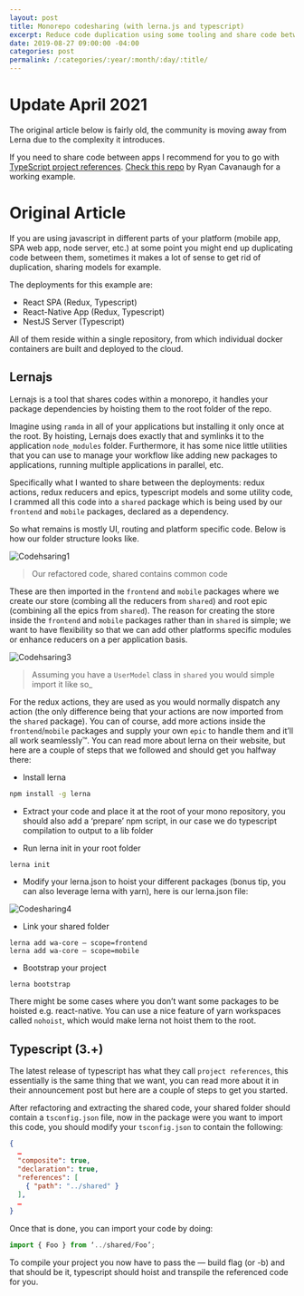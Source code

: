 ```yaml
---
layout: post
title: Monorepo codesharing (with lerna.js and typescript)
excerpt: Reduce code duplication using some tooling and share code between projects
date: 2019-08-27 09:00:00 -04:00
categories: post
permalink: /:categories/:year/:month/:day/:title/
---
```


# Update April 2021
The original article below is fairly old, the community is moving away from Lerna due to the complexity it introduces.

If you need to share code between apps I recommend for you to go with [TypeScript project references](https://www.typescriptlang.org/docs/handbook/project-references.html). [Check this repo](https://github.com/RyanCavanaugh/project-references-demo) by Ryan Cavanaugh for a working example.

# Original Article

If you are using javascript in different parts of your platform (mobile app, SPA web app, node server, etc.) at some point you might end up duplicating code between them, sometimes it makes a lot of sense to get rid of duplication, sharing models for example.

The deployments for this example are:
- React SPA (Redux, Typescript)
- React-Native App (Redux, Typescript)
- NestJS Server (Typescript)

All of them reside within a single repository, from which individual docker containers are built and deployed to the cloud.

## Lernajs

Lernajs is a tool that shares codes within a monorepo, it handles your package dependencies by hoisting them to the root folder of the repo. 

Imagine using `ramda` in all of your applications but installing it only once at the root. By hoisting, Lernajs does exactly that and symlinks it to the application `node_modules` folder. Furthermore, it has some nice little utilities that you can use to manage your workflow like adding new packages to applications, running multiple applications in parallel, etc.

Specifically what I wanted to share between the deployments: redux actions, redux reducers and epics, typescript models and some utility code, I crammed all this code into a `shared` package which is being used by our `frontend` and `mobile` packages, declared as a dependency. 

So what remains is mostly UI, routing and platform specific code. Below is how our folder structure looks like.

![Codehsaring1]({{site.url}}/assets/Codesharing2.png "Codehsaring1")
> Our refactored code, shared contains common code

These are then imported in the `frontend` and `mobile` packages where we create our store (combing all the reducers from `shared`) and root epic (combining all the epics from `shared`). The reason for creating the store inside the `frontend` and `mobile` packages rather than in `shared` is simple; we want to have flexibility so that we can add other platforms specific modules or enhance reducers on a per application basis.

![Codehsaring3]({{site.url}}/assets/Codesharing3.png "Codehsaring3")
> Assuming you have a `UserModel` class in `shared` you would simple import it like so_

For the redux actions, they are used as you would normally dispatch any action (the only difference being that your actions are now imported from the `shared` package). You can of course, add more actions inside the `frontend`/`mobile` packages and supply your own `epic` to handle them and it’ll all work seamlessly™.
You can read more about lerna on their website, but here are a couple of steps that we followed and should get you halfway there:

- Install lerna

```bash
npm install -g lerna
```

- Extract your code and place it at the root of your mono repository, you should also add a ‘prepare’ npm script, in our case we do typescript compilation to output to a lib folder

- Run lerna init in your root folder

```bash
lerna init
```

- Modify your lerna.json to hoist your different packages (bonus tip, you can also leverage lerna with yarn), here is our lerna.json file:

![Codesharing4]({{site.url}}/assets/Codesharing4.png "Codesharing4")

- Link your shared folder

```
lerna add wa-core — scope=frontend
lerna add wa-core — scope=mobile
```

- Bootstrap your project

```
lerna bootstrap
```

   There might be some cases where you don’t want some packages to be hoisted e.g. react-native. You can use a nice feature of yarn workspaces called `nohoist`, which would make lerna not hoist them to the root.

## Typescript (3.+)

The latest release of typescript has what they call `project references`, this essentially is the same thing that we want, you can read more about it in their announcement post but here are a couple of steps to get you started.

After refactoring and extracting the shared code, your shared folder should contain a `tsconfig.json` file, now in the package were you want to import this code, you should modify your `tsconfig.json` to contain the following:

```json
{
  …
  "composite": true,
  "declaration": true,
  "references": [
    { "path": "../shared" }
  ],
  …
}
```

Once that is done, you can import your code by doing:

```ts
import { Foo } from ‘../shared/Foo’;
```

To compile your project you now have to pass the — build flag (or -b) and that should be it, typescript should hoist and transpile the referenced code for you.